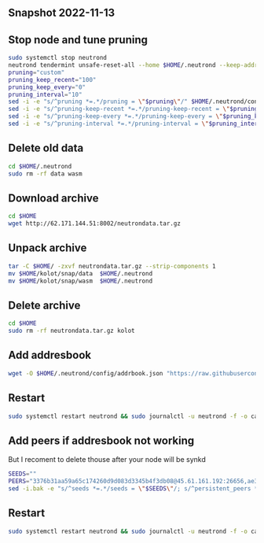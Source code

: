 ##  Snapshot 2022-11-13

## Stop node and tune pruning
```bash
sudo systemctl stop neutrond
neutrond tendermint unsafe-reset-all --home $HOME/.neutrond --keep-addr-book
pruning="custom"
pruning_keep_recent="100"
pruning_keep_every="0"
pruning_interval="10"
sed -i -e "s/^pruning *=.*/pruning = \"$pruning\"/" $HOME/.neutrond/config/app.toml
sed -i -e "s/^pruning-keep-recent *=.*/pruning-keep-recent = \"$pruning_keep_recent\"/" $HOME/.neutrond/config/app.toml
sed -i -e "s/^pruning-keep-every *=.*/pruning-keep-every = \"$pruning_keep_every\"/" $HOME/.neutrond/config/app.toml
sed -i -e "s/^pruning-interval *=.*/pruning-interval = \"$pruning_interval\"/" $HOME/.neutrond/config/app.toml
```
## Delete old data

```bash
cd $HOME/.neutrond
sudo rm -rf data wasm
```

## Download archive

```bash
cd $HOME
wget http://62.171.144.51:8002/neutrondata.tar.gz
```

## Unpack archive

```bash
tar -C $HOME/ -zxvf neutrondata.tar.gz --strip-components 1
mv $HOME/kolot/snap/data  $HOME/.neutrond
mv $HOME/kolot/snap/wasm  $HOME/.neutrond
```

## Delete archive

```bash
cd $HOME
sudo rm -rf neutrondata.tar.gz kolot
```
## Add addresbook

```bash
wget -O $HOME/.neutrond/config/addrbook.json "https://raw.githubusercontent.com/Kolot86/Snapshots-StateSync/main/Neutron/addrbook.json"
```

## Restart 

```bash
sudo systemctl restart neutrond && sudo journalctl -u neutrond -f -o cat
```
## Add peers if addresbook not working 
But I recoment to delete thouse after your node will be synkd 

```bash
SEEDS=""
PEERS="3376b31aa59a65c174260d9d083d3345b4f3db08@45.61.161.192:26656,ae373a3758864115c2e0693553cc0c3d0ed60c90@135.181.43.140:26656,eff365c8e0e2f99026e3dd91704d3764eb38e0a1@65.108.13.212:26756,400e31ef8ee56f33a57d5b2fa18c62085c9a1869@149.102.135.94:26656,83a5bec69a78e63f18e665b59a6f162363d8a518@65.108.100.53:34656,c9e0d661f49b9fe4d67693e2179501567a68b62c@65.109.5.123:26656,886cbce0d90cc025d7480935fdae16af3f3c8bfe@65.109.34.9:46656,5d0ada752728ad5dd8c62d9866fdef2b7322cc26@45.79.250.108:26656,ebcd770b7fcea7a9634b33aeb4b4643330c9d553@113.30.191.103:26656,88aeebd9790485a52994c78463aa9bcf47aaa682@89.163.231.236:26656"; \
sed -i.bak -e "s/^seeds *=.*/seeds = \"$SEEDS\"/; s/^persistent_peers *=.*/persistent_peers = \"$PEERS\"/" $HOME/.neutrond/config/config.toml
```

## Restart 

```bash
sudo systemctl restart neutrond && sudo journalctl -u neutrond -f -o cat
```
